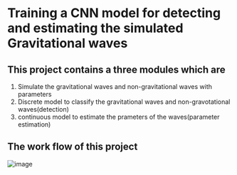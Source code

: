 
# Training a CNN model for detecting and estimating the simulated Gravitational waves
## This project contains a three modules which are

1) Simulate the gravitational waves and non-gravitational waves with parameters
2) Discrete model to classify the gravitational waves and non-gravotational waves(detection)
3) continuous model to estimate the prameters of the waves(parameter estimation)

## The work flow of this project 
![image](https://github.com/sivak07/Deep-learning-model-for-Gravitational-waves-detection-and-parameter-estimation/assets/92813223/c03952a6-ddc6-4c5a-b28e-c84c665a00b5)


